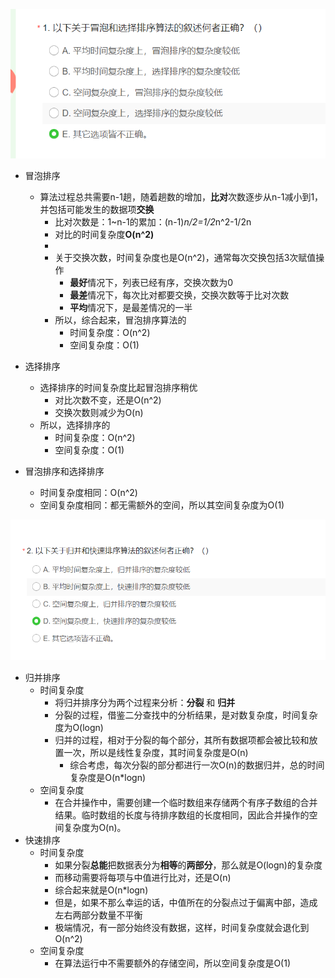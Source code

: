 ![img.png](img.png)
+ 冒泡排序
  + 算法过程总共需要n-1趟，随着趟数的增加，**比对**次数逐步从n-1减小到1，并包括可能发生的数据项**交换**
    + 比对次数是：1~n-1的累加：(n-1)*n/2=1/2*n^2-1/2n
    + 对比的时间复杂度**O(n^2)**
    + 
    + 关于交换次数，时间复杂度也是O(n^2)，通常每次交换包括3次赋值操作
      + **最好**情况下，列表已经有序，交换次数为0
      + **最差**情况下，每次比对都要交换，交换次数等于比对次数
      + **平均**情况下，是最差情况的一半
    * 所以，综合起来，冒泡排序算法的
      * 时间复杂度：O(n^2)
      * 空间复杂度：O(1)

+ 选择排序
  + 选择排序的时间复杂度比起冒泡排序稍优
    + 对比次数不变，还是O(n^2)
    + 交换次数则减少为O(n)
  + 所以，选择排序的
    * 时间复杂度：O(n^2)
    * 空间复杂度：O(1)
+ 冒泡排序和选择排序
  + 时间复杂度相同：O(n^2)
  + 空间复杂度相同：都无需额外的空间，所以其空间复杂度为O(1)

![img_1.png](img_1.png)
+ 归并排序
  + 时间复杂度
    + 将归并排序分为两个过程来分析：**分裂** 和 **归并**
    + 分裂的过程，借鉴二分查找中的分析结果，是对数复杂度，时间复杂度为O(logn)
    + 归并的过程，相对于分裂的每个部分，其所有数据项都会被比较和放置一次，所以是线性复杂度，其时间复杂度是O(n)
      + 综合考虑，每次分裂的部分都进行一次O(n)的数据归并，总的时间复杂度是O(n*logn)
  + 空间复杂度
    + 在合并操作中，需要创建一个临时数组来存储两个有序子数组的合并结果。临时数组的长度与待排序数组的长度相同，因此合并操作的空间复杂度为O(n)。
+ 快速排序
  + 时间复杂度
    + 如果分裂**总能**把数据表分为**相等**的**两部分**，那么就是O(logn)的复杂度
    + 而移动需要将每项与中值进行比对，还是O(n)
    + 综合起来就是O(n*logn)
    + 但是，如果不那么幸运的话，中值所在的分裂点过于偏离中部，造成左右两部分数量不平衡
    + 极端情况，有一部分始终没有数据，这样，时间复杂度就会退化到O(n^2)
  + 空间复杂度
    + 在算法运行中不需要额外的存储空间，所以空间复杂度是O(1)